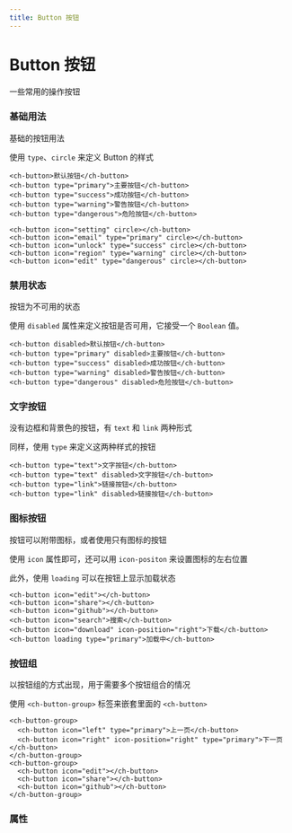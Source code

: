 ```yaml
---
title: Button 按钮
---
```


# Button 按钮

一些常用的操作按钮

### 基础用法

基础的按钮用法

<ClientOnly><ButtonBasicDemo></ButtonBasicDemo></ClientOnly>

使用 `type`、`circle` 来定义 Button 的样式

```vue
<ch-button>默认按钮</ch-button>
<ch-button type="primary">主要按钮</ch-button>
<ch-button type="success">成功按钮</ch-button>
<ch-button type="warning">警告按钮</ch-button>
<ch-button type="dangerous">危险按钮</ch-button>

<ch-button icon="setting" circle></ch-button>
<ch-button icon="email" type="primary" circle></ch-button>
<ch-button icon="unlock" type="success" circle></ch-button>
<ch-button icon="region" type="warning" circle></ch-button>
<ch-button icon="edit" type="dangerous" circle></ch-button>
```

### 禁用状态

按钮为不可用的状态

<ClientOnly><ButtonDisableDemo></ButtonDisableDemo></ClientOnly>

使用 `disabled` 属性来定义按钮是否可用，它接受一个 `Boolean` 值。

```vue
<ch-button disabled>默认按钮</ch-button>
<ch-button type="primary" disabled>主要按钮</ch-button>
<ch-button type="success" disabled>成功按钮</ch-button>
<ch-button type="warning" disabled>警告按钮</ch-button>
<ch-button type="dangerous" disabled>危险按钮</ch-button>
```

### 文字按钮

没有边框和背景色的按钮，有 `text` 和 `link` 两种形式

<ClientOnly><ButtonTextDemo></ButtonTextDemo></ClientOnly>

同样，使用 `type` 来定义这两种样式的按钮

```vue
<ch-button type="text">文字按钮</ch-button>
<ch-button type="text" disabled>文字按钮</ch-button>
<ch-button type="link">链接按钮</ch-button>
<ch-button type="link" disabled>链接按钮</ch-button>
```

### 图标按钮

按钮可以附带图标，或者使用只有图标的按钮

<ClientOnly><ButtonIconDemo></ButtonIconDemo></ClientOnly>

使用 `icon` 属性即可，还可以用 `icon-positon` 来设置图标的左右位置

此外，使用 `loading` 可以在按钮上显示加载状态

```vue
<ch-button icon="edit"></ch-button>
<ch-button icon="share"></ch-button>
<ch-button icon="github"></ch-button>
<ch-button icon="search">搜索</ch-button>
<ch-button icon="download" icon-position="right">下载</ch-button>
<ch-button loading type="primary">加载中</ch-button>
```

### 按钮组

以按钮组的方式出现，用于需要多个按钮组合的情况

<ClientOnly><ButtonGroupDemo></ButtonGroupDemo></ClientOnly>

使用 `<ch-button-group>` 标签来嵌套里面的 `<ch-button>`

```vue
<ch-button-group>
  <ch-button icon="left" type="primary">上一页</ch-button>
  <ch-button icon="right" icon-position="right" type="primary">下一页</ch-button>
</ch-button-group>
<ch-button-group>
  <ch-button icon="edit"></ch-button>
  <ch-button icon="share"></ch-button>
  <ch-button icon="github"></ch-button>
</ch-button-group>
```

### 属性

<ButtonAttributesDemo></ButtonAttributesDemo>